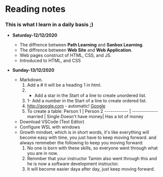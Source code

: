 # Reading notes

### This is what I learn in a daily basis ;)

* **Saturday-12/12/2020**
  * The diffrence between **Path Learning** and **Sanbox Learning**.
  * The diffrence between **Web Site** and **Web Application**.
  * Web pages construct of HTML, CSS, and JS.
  * Introduced to HTML, and CSS

* **Sunday-13/12/2020**
  * Markdown.
    1. Add a # it will be a heading 1 in html.
    2. * Add a star in the Start of a line to create unordered list.
    3. 1- Add a number in the Start of a line to create ordered list.
    4. http://google.com - automatic!
       [Google](http://google.com)
    5. To create a table:
                         Person 1 | Person 2
                     ------------ | -------------
                          married | Single
                Doesn't have money| Has a lot of money
  * Download VSCode (Text Editor) 
  * Configure WSL with windows
  * Growth mindset, which is in short words, it's like everything will become easy with time, you just have to keep moving forward.
    and always remmeber the following to keep you moving forward:
      1. No one is born with these skills, so everyone went through what you are in now.
      2. Remmber that your instructor Tamim also went through this and he is now a software development instructor.
      3. It will become easier daya after day, just keep moving forward. 
  
